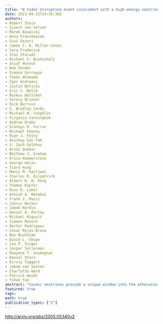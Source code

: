 ```yaml
---
title: "A tidal disruption event coincident with a high-energy neutrino"
date: 2021-09-22T14:35:36Z
authors:
- Robert Stein
- Sjoert van Velzen
- Marek Kowalski
- Anna Franckowiak
- Suvi Gezari
- James C. A. Miller-Jones
- Sara Frederick
- Itai Sfaradi
- Michael F. Bietenholz
- Assaf Horesh
- Rob Fender
- Simone Garrappa
- Tomás Ahumada
- Igor Andreoni
- Justin Belicki
- Eric C. Bellm
- Markus Böttcher
- Valery Brinnel
- Rick Burruss
- S. Bradley Cenko
- Michael W. Coughlin
- Virginia Cunningham
- Andrew Drake
- Glennys R. Farrar
- Michael Feeney
- Ryan J. Foley
- Avishay Gal-Yam
- V. Zach Golkhou
- Ariel Goobar
- Matthew J. Graham
- Erica Hammerstein
- George Helou
- Tiara Hung
- Mansi M. Kasliwal
- Charles D. Kilpatrick
- Albert K. H. Kong
- Thomas Kupfer
- Russ R. Laher
- Ashish A. Mahabal
- Frank J. Masci
- Jannis Necker
- Jakob Nordin
- Daniel A. Perley
- Mickael Rigault
- Simeon Reusch
- Hector Rodriguez
- César Rojas-Bravo
- Ben Rusholme
- David L. Shupe
- Leo P. Singer
- Jesper Sollerman
- Maayane T. Soumagnac
- Daniel Stern
- Kirsty Taggart
- Jakob van Santen
- Charlotte Ward
- Patrick Woudt
- Yuhan Yao
abstract: "Cosmic neutrinos provide a unique window into the otherwise-hidden mechanism of particle acceleration in astrophysical objects. A flux of high-energy neutrinos was discovered in 2013, and the IceCube Collaboration recently reported the likely association of one high-energy neutrino with a flare from the relativistic jet of an active galaxy pointed towards the Earth. However a combined analysis of many similar active galaxies revealed no excess from the broader population, leaving the vast majority of the cosmic neutrino flux unexplained. Here we present the likely association of a radio-emitting tidal disruption event, AT2019dsg, with a second high-energy neutrino. AT2019dsg was identified as part of our systematic search for optical counterparts to high-energy neutrinos with the Zwicky Transient Facility. The probability of finding any coincident radio-emitting tidal disruption event by chance is 0.5%, while the probability of finding one as bright in bolometric energy flux as AT2019dsg is 0.2%. Our electromagnetic observations can be explained through a multi-zone model, with radio analysis revealing a central engine, embedded in a UV photosphere, that powers an extended synchrotron-emitting outflow. This provides an ideal site for PeV neutrino production. Assuming that the association is genuine, our observations suggest that tidal disruption events with mildly-relativistic outflows contribute to the cosmic neutrino flux."
featured: true
tags:
math: true
publication_types: ["2"]
---
```

http://arxiv.org/abs/2005.05340v2